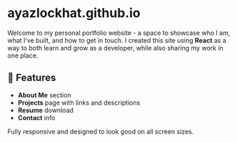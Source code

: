 # ayazlockhat.github.io
Welcome to my personal portfolio website - a space to showcase who I am, what I’ve built, and how to get in touch. I created this site using **React** as a way to both learn and grow as a developer, while also sharing my work in one place.

## 🚀 Features

- **About Me** section  
- **Projects** page with links and descriptions  
- **Resume** download  
- **Contact** info  

Fully responsive and designed to look good on all screen sizes.
